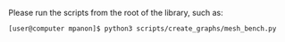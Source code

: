 Please run the scripts from the root of the library, such as:

```sh
[user@computer mpanon]$ python3 scripts/create_graphs/mesh_bench.py
```
